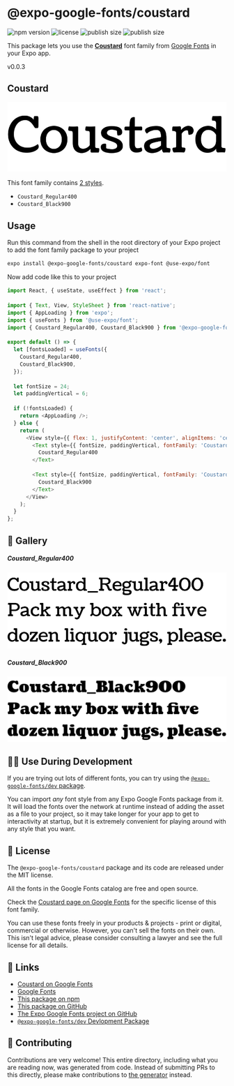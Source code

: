 # @expo-google-fonts/coustard

![npm version](https://flat.badgen.net/npm/v/@expo-google-fonts/coustard)
![license](https://flat.badgen.net/github/license/expo/google-fonts)
![publish size](https://flat.badgen.net/packagephobia/install/@expo-google-fonts/coustard)
![publish size](https://flat.badgen.net/packagephobia/publish/@expo-google-fonts/coustard)

This package lets you use the [**Coustard**](https://fonts.google.com/specimen/Coustard) font family from [Google Fonts](https://fonts.google.com/) in your Expo app.

v0.0.3

## Coustard

![Coustard](./font-family.png)

This font family contains [2 styles](#-gallery).

- `Coustard_Regular400`
- `Coustard_Black900`

## Usage

Run this command from the shell in the root directory of your Expo project to add the font family package to your project
```sh
expo install @expo-google-fonts/coustard expo-font @use-expo/font
```

Now add code like this to your project
```js
import React, { useState, useEffect } from 'react';

import { Text, View, StyleSheet } from 'react-native';
import { AppLoading } from 'expo';
import { useFonts } from '@use-expo/font';
import { Coustard_Regular400, Coustard_Black900 } from '@expo-google-fonts/coustard';

export default () => {
  let [fontsLoaded] = useFonts({
    Coustard_Regular400,
    Coustard_Black900,
  });

  let fontSize = 24;
  let paddingVertical = 6;

  if (!fontsLoaded) {
    return <AppLoading />;
  } else {
    return (
      <View style={{ flex: 1, justifyContent: 'center', alignItems: 'center' }}>
        <Text style={{ fontSize, paddingVertical, fontFamily: 'Coustard_Regular400' }}>
          Coustard_Regular400
        </Text>

        <Text style={{ fontSize, paddingVertical, fontFamily: 'Coustard_Black900' }}>
          Coustard_Black900
        </Text>
      </View>
    );
  }
};

```

## 🔡 Gallery

##### Coustard_Regular400
![Coustard_Regular400](./657fe3ebd0e1b0402731533db6ddbe6120271871430adfff3ea617c35120f166.ttf.png)

##### Coustard_Black900
![Coustard_Black900](./c9288e8be500e6cb9ea6f0ae05167d9ee149c0d91fc8a422055f396236b1e413.ttf.png)


## 👩‍💻 Use During Development

If you are trying out lots of different fonts, you can try using the [`@expo-google-fonts/dev` package](https://github.com/expo/google-fonts/tree/master/font-packages/dev#readme).

You can import *any* font style from any Expo Google Fonts package from it. It will load the fonts
over the network at runtime instead of adding the asset as a file to your project, so it may take longer
for your app to get to interactivity at startup, but it is extremely convenient
for playing around with any style that you want.

## 📖 License

The `@expo-google-fonts/coustard` package and its code are released under the MIT license.

All the fonts in the Google Fonts catalog are free and open source.

Check the [Coustard page on Google Fonts](https://fonts.google.com/specimen/Coustard) for the specific license of this font family.

You can use these fonts freely in your products & projects - print or digital, commercial or otherwise. However, you can't sell the fonts on their own. This isn't legal advice, please consider consulting a lawyer and see the full license for all details.

## 🔗 Links

- [Coustard on Google Fonts](https://fonts.google.com/specimen/Coustard)
- [Google Fonts](https://fonts.google.com/)
- [This package on npm](https://www.npmjs.com/package/@expo-google-fonts/coustard)
- [This package on GitHub](https://github.com/expo/google-fonts/tree/master/font-packages/coustard)
- [The Expo Google Fonts project on GitHub](https://github.com/expo/google-fonts)
- [`@expo-google-fonts/dev` Devlopment Package](https://github.com/expo/google-fonts/tree/master/font-packages/dev)


## 🤝 Contributing

Contributions are very welcome! This entire directory, including what you are reading now, was generated from code. Instead of submitting PRs to this directly, please make contributions to [the generator](https://github.com/expo/google-fonts/tree/master/packages/generator) instead.
